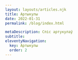 ```yaml
---
layout: layouts/articles.njk
title: Артыкулы
date: 2022-01-31
permalink: /blog/index.html

metaDescription: Спіс артукулаў
subtitle: 
eleventyNavigation:
  key: Артыкулы
  order: 2
---
```

